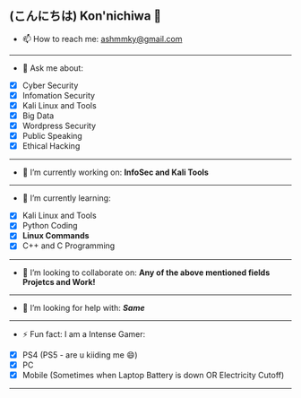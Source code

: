## (こんにちは) Kon'nichiwa 👋

- 📫 How to reach me: ashmmky@gmail.com
- - - -

- 💬 Ask me about:
- [x] Cyber Security
- [x] Infomation Security
- [x] Kali Linux and Tools
- [x] Big Data
- [x] Wordpress Security
- [x] Public Speaking
- [x] Ethical Hacking
- - - -
                  
- 🔭 I’m currently working on: **InfoSec and Kali Tools**
- - - -

- 🌱 I’m currently learning:
- [x] Kali Linux and Tools
- [x] Python Coding
- [x] **Linux Commands**
 - [x] C++ and C Programming
- - - -

- 👯 I’m looking to collaborate on: **Any of the above mentioned fields Projetcs and Work!**
- - - -

- 🤔 I’m looking for help with: ***Same***
- - - -

- ⚡ Fun fact: I am a Intense Gamer:
- [X] PS4 (PS5 - are u kiiding me 😄)
- [X] PC
- [X] Mobile (Sometimes when Laptop Battery is down OR Electricity Cutoff)
- - - -
<!--
**Sandeep-BlackHat/Sandeep-BlackHat** is a ✨ _special_ ✨ repository because its `README.md` (this file) appears on your GitHub profile.

Here are some ideas to get you started:
- 😄 Pronouns: ...

-->
